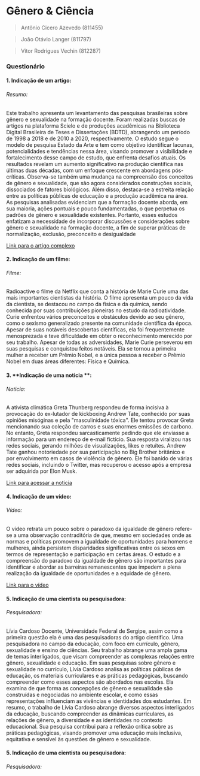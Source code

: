 # Gênero & Ciência 

> Antônio Cicero Azevedo (811455)

> João Otávio Langer (811797)

> Vitor Rodrigues Vechin (812287)


### Questionário 
####  1. **Indicação de um artigo**:
###### Resumo:
Este trabalho apresenta um levantamento das pesquisas brasileiras sobre gênero 
e sexualidade na formação docente. Foram realizadas buscas de artigos na 
plataforma Scielo e de produções acadêmicas na Biblioteca Digital Brasileira de
Teses e Dissertações (BDTD), abrangendo um período de 1998 a 2018 e de 2010 a 
2020, respectivamente. O estudo segue o modelo de pesquisa Estado da Arte e tem
como objetivo identificar lacunas, potencialidades e tendências nessa área, 
visando promover a visibilidade e fortalecimento desse campo de estudo, que 
enfrenta desafios atuais. Os resultados revelam um aumento significativo na 
produção científica nas últimas duas décadas, com um enfoque crescente em 
abordagens pós-críticas. Observa-se também uma mudança na compreensão dos 
conceitos de gênero e sexualidade, que são agora considerados construções 
sociais, dissociados de fatores biológicos. Além disso, destaca-se a estreita 
relação entre as políticas públicas de educação e a produção acadêmica na área.
As pesquisas analisadas evidenciam que a formação docente aborda, em sua maioria,
ações pontuais e pouco fundamentadas, o que perpetua os padrões de gênero e 
sexualidade existentes. Portanto, esses estudos enfatizam a necessidade de 
incorporar discussões e considerações sobre gênero e sexualidade na formação 
docente, a fim de superar práticas de normalização, exclusão, preconceito e 
desigualdade

[Link para o artigo complexo](http://educa.fcc.org.br/pdf/actaeduc/v44/2178-5201-aseduc-44-e55263.pdf)

####  2. **Indicação de um filme**:
###### Filme:
Radioactive o filme da Netflix que conta a história de Marie Curie uma das mais
importantes cientistas da história. O filme apresenta um pouco da vida da 
cientista, se destacou no campo da física e da química, sendo conhecida por suas
contribuições pioneiras no estudo da radioatividade.
Curie enfrentou vários preconceitos e obstáculos devido ao seu gênero, como o 
sexismo generalizado presente na comunidade científica da época. Apesar de suas 
notáveis descobertas científicas, ela foi frequentemente menosprezada e teve 
dificuldade em obter o reconhecimento merecido por seu trabalho.
Apesar de todas as adversidades, Marie Curie perseverou em suas pesquisas e 
conquistou feitos notáveis. Ela se tornou a primeira mulher a receber um Prêmio
Nobel, e a única pessoa a receber o Prêmio Nobel em duas áreas diferentes: 
Física e Química.

####  3. **Indicação de uma noticia **:
###### Noticia:
A ativista climática Greta Thunberg respondeu de forma incisiva à provocação do
ex-lutador de kickboxing Andrew Tate, conhecido por suas opiniões misóginas e 
pela "masculinidade tóxica". Ele tentou provocar Greta mencionando sua coleção 
de carros e suas enormes emissões de carbono. No entanto, Greta respondeu 
sarcasticamente pedindo que ele enviasse a informação para um endereço de e-mail
fictício. Sua resposta viralizou nas redes sociais, gerando milhões de 
visualizações, likes e retuítes. Andrew Tate ganhou notoriedade por sua 
participação no Big Brother britânico e por envolvimento em casos de violência 
de gênero. Ele foi banido de várias redes sociais, incluindo o Twitter, mas 
recuperou o acesso após a empresa ser adquirida por Elon Musk.

[Link para acessar a noticia](https://umsoplaneta.globo.com/sociedade/noticia/2022/12/28/greta-thunberg-da-resposta-curta-e-grossa-a-lutador-de-kickboxing-apos-provocacao-p-pequeno.ghtml)

####  4. **Indicação de um vídeo**:
###### Vídeo:
O vídeo retrata um pouco sobre o paradoxo da igualdade de gênero refere-se a uma 
observação contraditória de que, mesmo em sociedades onde as normas e políticas 
promovem a igualdade de oportunidades para homens e mulheres, ainda persistem 
disparidades significativas entre os sexos em termos de representação e 
participação em certas áreas. O estudo e a compreensão do paradoxo da igualdade 
de gênero são importantes para identificar e abordar as barreiras remanescentes 
que impedem a plena realização da igualdade de oportunidades e a equidade de gênero.

[Link para o vídeo](https://www.youtube.com/watch?v=6qikNSQXpVI&list=PLWk5wkwHmv5-bV7V6yf3GwDZ4-eKWez9U&index=1&t=1178s&ab_channel=CGV)

####  5. **Indicação de uma cientista ou pesquisadora**:
###### Pesquisadora:
Lívia Cardoso Docente, Universidade Federal de Sergipe, assim como a primeira
questão ela é uma das pesquisadoras do artigo cientifico. Uma pesquisadora no 
campo da educação, com foco em currículo, gênero, sexualidade e ensino de ciências.
Seu trabalho abrange uma ampla gama de temas interligados, que visam compreender
as complexas relações entre gênero, sexualidade e educação. Em suas pesquisas 
sobre gênero e sexualidade no currículo, Lívia Cardoso analisa as políticas 
públicas de educação, os materiais curriculares e as práticas pedagógicas, 
buscando compreender como esses aspectos são abordados nas escolas. Ela examina 
de que forma as concepções de gênero e sexualidade são construídas e negociadas 
no ambiente escolar, e como essas representações influenciam as vivências e 
identidades dos estudantes. Em resumo, o trabalho de Lívia Cardoso abrange 
diversos aspectos interligados da educação, buscando compreender as dinâmicas 
curriculares, as relações de gênero, a diversidade e as identidades no contexto 
educacional. Sua pesquisa contribui para a reflexão crítica sobre as práticas 
pedagógicas, visando promover uma educação mais inclusiva, equitativa e sensível 
às questões de gênero e sexualidade.

####  5. **Indicação de uma cientista ou pesquisadora**:
###### Pesquisadora:

